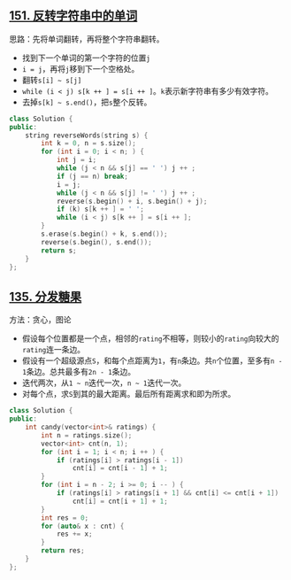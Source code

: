 ## [151. 反转字符串中的单词](https://leetcode.cn/problems/reverse-words-in-a-string/)

思路：先将单词翻转，再将整个字符串翻转。

- 找到下一个单词的第一个字符的位置`j`
- `i = j`，再将`j`移到下一个空格处。
- 翻转`s[i] ~ s[j]`
- `while (i < j) s[k ++ ] = s[i ++ ]`。`k`表示新字符串有多少有效字符。
- 去掉`s[k] ~ s.end()`，把`s`整个反转。

```cpp
class Solution {
public:
    string reverseWords(string s) {
        int k = 0, n = s.size();
        for (int i = 0; i < n; ) {
            int j = i;
            while (j < n && s[j] == ' ') j ++ ;
            if (j == n) break;
            i = j;
            while (j < n && s[j] != ' ') j ++ ;
            reverse(s.begin() + i, s.begin() + j);
            if (k) s[k ++ ] = ' ';
            while (i < j) s[k ++ ] = s[i ++ ];
        }
        s.erase(s.begin() + k, s.end());
        reverse(s.begin(), s.end());
        return s;
    }
};
```



## [135. 分发糖果](https://leetcode.cn/problems/candy/)

方法：贪心，图论

- 假设每个位置都是一个点，相邻的`rating`不相等，则较小的`rating`向较大的`rating`连一条边。
- 假设有一个超级源点`S`，和每个点距离为`1`，有`n`条边。共`n`个位置，至多有`n - 1`条边。总共最多有`2n - 1`条边。
- 迭代两次，从`1 ~ n`迭代一次，`n ~ 1`迭代一次。
- 对每个点，求`S`到其的最大距离。最后所有距离求和即为所求。

```cpp
class Solution {
public:
    int candy(vector<int>& ratings) {
        int n = ratings.size();
        vector<int> cnt(n, 1);
        for (int i = 1; i < n; i ++ ) {
            if (ratings[i] > ratings[i - 1])
                cnt[i] = cnt[i - 1] + 1;
        }
        for (int i = n - 2; i >= 0; i -- ) {
            if (ratings[i] > ratings[i + 1] && cnt[i] <= cnt[i + 1])
                cnt[i] = cnt[i + 1] + 1;
        }
        int res = 0;
        for (auto& x : cnt) {
            res += x;
        }
        return res;
    }
};
```

